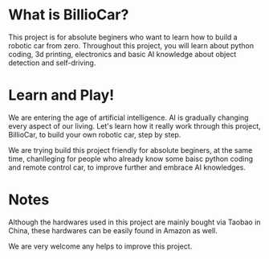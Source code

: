 # What is BillioCar?
This project is for absolute beginers who want to learn how to build a robotic car from zero. Throughout this project, you will learn about python coding, 3d printing, electronics and basic AI knowledge about object detection and self-driving. 

# Learn and Play!
We are entering the age of artificial intelligence. AI is gradually changing every aspect of our living. Let's learn how it really work through this project, BillioCar, to build your own robotic car, step by step.

We are trying build this project friendly for absolute beginers, at the same time, chanlleging for people who already know some baisc python coding and remote control car, to improve further and embrace AI knowledges.

# Notes
Although the hardwares used in this project are mainly bought via Taobao in China, these hardwares can be easily found in Amazon as well.

We are very welcome any helps to improve this project.